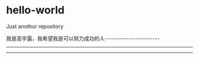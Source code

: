 # hello-world
Just anothor repository


我是高宇露，我希望我是可以努力成功的人-----------------------

---------------------------

 
  -----------------------------------------------
